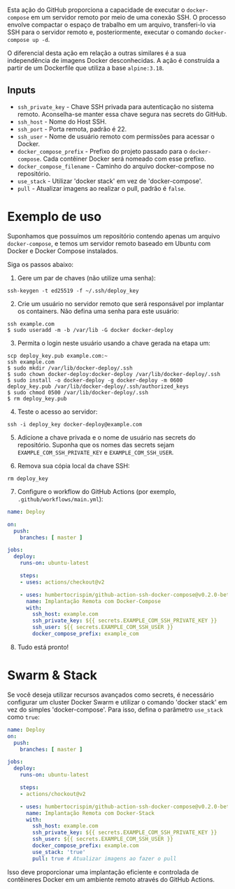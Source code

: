 #

Esta ação do GitHub proporciona a capacidade de executar o `docker-compose` em um servidor remoto por meio de uma conexão SSH. O processo envolve compactar o espaço de trabalho em um arquivo, transferi-lo via SSH para o servidor remoto e, posteriormente, executar o comando `docker-compose up -d`.

O diferencial desta ação em relação a outras similares é a sua independência de imagens Docker desconhecidas. A ação é construída a partir de um Dockerfile que utiliza a base `alpine:3.18`.

## Inputs

* `ssh_private_key` - Chave SSH privada para autenticação no sistema remoto. Aconselha-se manter essa chave segura nas secrets do GitHub.
* `ssh_host` - Nome do Host SSH.
* `ssh_port` - Porta remota, padrão é 22.
* `ssh_user` - Nome de usuário remoto com permissões para acessar o Docker.
* `docker_compose_prefix` - Prefixo do projeto passado para o `docker-compose`. Cada contêiner Docker será nomeado com esse prefixo.
* `docker_compose_filename` - Caminho do arquivo docker-compose no repositório.
* `use_stack` - Utilizar 'docker stack' em vez de 'docker-compose'.
* `pull` - Atualizar imagens ao realizar o pull, padrão é `false`.

# Exemplo de uso

Suponhamos que possuímos um repositório contendo apenas um arquivo `docker-compose`, e temos um servidor remoto baseado em Ubuntu com Docker e Docker Compose instalados.

Siga os passos abaixo:

1. Gere um par de chaves (não utilize uma senha):

```
ssh-keygen -t ed25519 -f ~/.ssh/deploy_key
```

2. Crie um usuário no servidor remoto que será responsável por implantar os containers. Não defina uma senha para este usuário:

```
ssh example.com
$ sudo useradd -m -b /var/lib -G docker docker-deploy
```

3. Permita o login neste usuário usando a chave gerada na etapa um:

```
scp deploy_key.pub example.com:~
ssh example.com
$ sudo mkdir /var/lib/docker-deploy/.ssh
$ sudo chown docker-deploy:docker-deploy /var/lib/docker-deploy/.ssh
$ sudo install -o docker-deploy -g docker-deploy -m 0600 deploy_key.pub /var/lib/docker-deploy/.ssh/authorized_keys
$ sudo chmod 0500 /var/lib/docker-deploy/.ssh
$ rm deploy_key.pub
```

4. Teste o acesso ao servidor:

```
ssh -i deploy_key docker-deploy@example.com
```

5. Adicione a chave privada e o nome de usuário nas secrets do repositório. Suponha que os nomes das secrets sejam `EXAMPLE_COM_SSH_PRIVATE_KEY` e `EXAMPLE_COM_SSH_USER`.

6. Remova sua cópia local da chave SSH:

```
rm deploy_key
```

7. Configure o workflow do GitHub Actions (por exemplo, `.github/workflows/main.yml`):

```yaml
name: Deploy

on:
  push:
    branches: [ master ]

jobs:
  deploy:
    runs-on: ubuntu-latest

    steps:
    - uses: actions/checkout@v2

    - uses: humbertocrispim/github-action-ssh-docker-compose@v0.2.0-beta
      name: Implantação Remota com Docker-Compose
      with:
        ssh_host: example.com
        ssh_private_key: ${{ secrets.EXAMPLE_COM_SSH_PRIVATE_KEY }}
        ssh_user: ${{ secrets.EXAMPLE_COM_SSH_USER }}
        docker_compose_prefix: example_com
```

8. Tudo está pronto!

# Swarm & Stack

Se você deseja utilizar recursos avançados como secrets, é necessário configurar um cluster Docker Swarm e utilizar o comando 'docker stack' em vez do simples 'docker-compose'. Para isso, defina o parâmetro `use_stack` como `true`:

```yaml
name: Deploy
on:
  push:
    branches: [ master ]

jobs:
  deploy:
    runs-on: ubuntu-latest

    steps:
    - actions/chockout@v2

    - uses: humbertocrispim/github-action-ssh-docker-compose@v0.2.0-beta
      name: Implantação Remota com Docker-Stack
      with:
        ssh_host: example.com
        ssh_private_key: ${{ secrets.EXAMPLE_COM_SSH_PRIVATE_KEY }}
        ssh_user: ${{ secrets.EXAMPLE_COM_SSH_USER }}
        docker_compose_prefix: example.com
        use_stack: 'true'
        pull: true # Atualizar imagens ao fazer o pull
```

Isso deve proporcionar uma implantação eficiente e controlada de contêineres Docker em um ambiente remoto através do GitHub Actions.